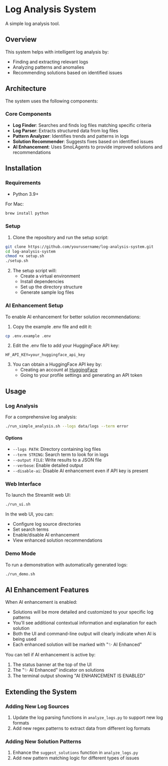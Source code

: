 # Log Analysis System

A simple log analysis tool.

## Overview

This system helps with intelligent log analysis by:
- Finding and extracting relevant logs
- Analyzing patterns and anomalies
- Recommending solutions based on identified issues

## Architecture

The system uses the following components:

### Core Components
- **Log Finder**: Searches and finds log files matching specific criteria
- **Log Parser**: Extracts structured data from log files
- **Pattern Analyzer**: Identifies trends and patterns in logs
- **Solution Recommender**: Suggests fixes based on identified issues
- **AI Enhancement**: Uses SmoLAgents to provide improved solutions and recommendations

## Installation

### Requirements
- Python 3.9+

For Mac:
```bash
brew install python
```

### Setup

1. Clone the repository and run the setup script:
```bash
git clone https://github.com/yourusername/log-analysis-system.git
cd log-analysis-system
chmod +x setup.sh
./setup.sh
```

2. The setup script will:
   - Create a virtual environment
   - Install dependencies
   - Set up the directory structure
   - Generate sample log files

### AI Enhancement Setup

To enable AI enhancement for better solution recommendations:

1. Copy the example .env file and edit it:
```bash
cp .env.example .env
```

2. Edit the .env file to add your HuggingFace API key:
```
HF_API_KEY=your_huggingface_api_key
```

3. You can obtain a HuggingFace API key by:
   - Creating an account at [HuggingFace](https://huggingface.co)
   - Going to your profile settings and generating an API token

## Usage

### Log Analysis

For a comprehensive log analysis:
```bash
./run_simple_analysis.sh --logs data/logs --term error
```

#### Options
- `--logs PATH`: Directory containing log files
- `--term STRING`: Search term to look for in logs
- `--output FILE`: Write results to a JSON file
- `--verbose`: Enable detailed output
- `--disable-ai`: Disable AI enhancement even if API key is present

### Web Interface

To launch the Streamlit web UI:
```bash
./run_ui.sh
```

In the web UI, you can:
- Configure log source directories
- Set search terms
- Enable/disable AI enhancement
- View enhanced solution recommendations

### Demo Mode

To run a demonstration with automatically generated logs:
```bash
./run_demo.sh
```

## AI Enhancement Features

When AI enhancement is enabled:

- Solutions will be more detailed and customized to your specific log patterns
- You'll see additional contextual information and explanation for each solution
- Both the UI and command-line output will clearly indicate when AI is being used
- Each enhanced solution will be marked with "✨ AI Enhanced"

You can tell if AI enhancement is active by:
1. The status banner at the top of the UI
2. The "✨ AI Enhanced" indicator on solutions
3. The terminal output showing "AI ENHANCEMENT IS ENABLED"

## Extending the System

### Adding New Log Sources

1. Update the log parsing functions in `analyze_logs.py` to support new log formats
2. Add new regex patterns to extract data from different log formats

### Adding New Solution Patterns

1. Enhance the `suggest_solutions` function in `analyze_logs.py`
2. Add new pattern matching logic for different types of issues
